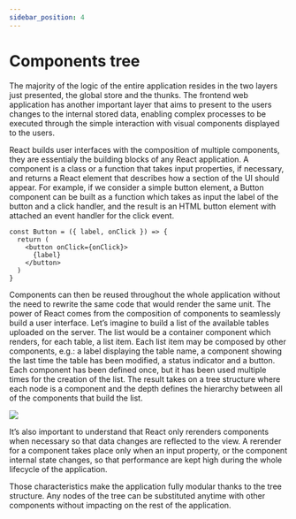 ```yaml
---
sidebar_position: 4
---
```


# Components tree
The majority of the logic of the entire application
resides in the two layers just presented, the global store and the thunks. The
frontend web application has another important layer that aims to present to
the users changes to the internal stored data, enabling complex processes to
be executed through the simple interaction with visual components displayed
to the users.

React builds user interfaces with the composition of multiple components,
they are essentialy the building blocks of any React application. A component is a class or a function that takes input properties, if necessary, and
returns a React element that describes how a section of the UI should appear. For example, if we consider a simple button element, a Button component can be
built as a function which takes as input the label of the button and a click
handler, and the result is an HTML button element with attached an event
handler for the click event.

```tsx title="Button component example"
const Button = ({ label, onClick }) => {
  return (
    <button onClick={onClick}>
      {label}
    </button>
  )
}
```

Components can then be reused throughout the whole application without the need to rewrite the same code that would render the same unit. The
power of React comes from the composition of components to seamlessly
build a user interface. Let’s imagine to build a list of the available tables
uploaded on the server. The list would be a container component which renders, for each table, a list item. Each list item may be composed by other
components, e.g.: a label displaying the table name, a component showing
the last time the table has been modified, a status indicator and a button.
Each component has been defined once, but it has been used multiple times
for the creation of the list. The result takes on a tree structure where each
node is a component and the depth defines the hierarchy between all of the
components that build the list.

<div style={{textAlign: 'center'}}>
  <img style={{width: '600px'}} src="/I2T-docs/img/component-tree.png" />
</div>

It’s also important to understand that React only rerenders components
when necessary so that data changes are reflected to the view. A rerender
for a component takes place only when an input property, or the component
internal state changes, so that performance are kept high during the whole
lifecycle of the application.

Those characteristics make the application fully modular thanks to the
tree structure. Any nodes of the tree can be substituted anytime with other
components without impacting on the rest of the application.
